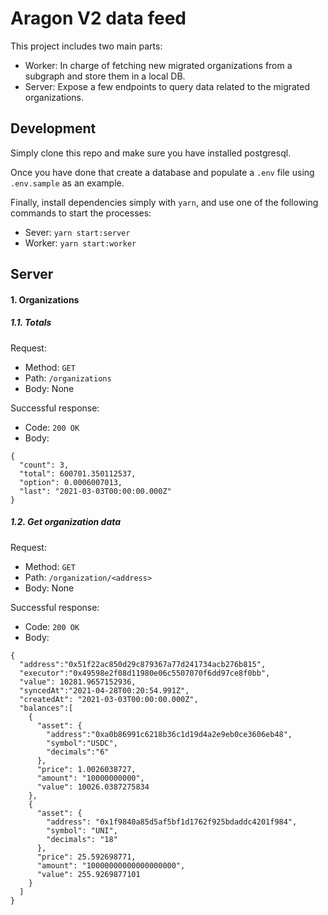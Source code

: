 # Aragon V2 data feed

This project includes two main parts:

- Worker: In charge of fetching new migrated organizations from a subgraph and store them in a local DB.
- Server: Expose a few endpoints to query data related to the migrated organizations.

## Development

Simply clone this repo and make sure you have installed postgresql.

Once you have done that create a database and populate a `.env` file using `.env.sample` as an example.

Finally, install dependencies simply with `yarn`, and use one of the following commands to start the processes:
- Sever: `yarn start:server` 
- Worker: `yarn start:worker` 

## Server

#### 1. Organizations

##### 1.1. Totals

  Request:

  - Method: `GET`
  - Path: `/organizations`
  - Body: None

  Successful response: 

  - Code: `200 OK`
  - Body:

  ```
  {
    "count": 3,
    "total": 600701.350112537,
    "option": 0.0006007013,
    "last": "2021-03-03T00:00:00.000Z"
  }
  ```

##### 1.2. Get organization data

  Request:

  - Method: `GET`
  - Path: `/organization/<address>`
  - Body: None

  Successful response:

  - Code: `200 OK`
  - Body:

  ```
  {
    "address":"0x51f22ac850d29c879367a77d241734acb276b815",
    "executor":"0x49598e2f08d11980e06c5507070f6dd97ce8f0bb",
    "value": 10281.9657152936,
    "syncedAt":"2021-04-28T00:20:54.991Z",
    "createdAt": "2021-03-03T00:00:00.000Z",
    "balances":[
      {
        "asset": {
          "address":"0xa0b86991c6218b36c1d19d4a2e9eb0ce3606eb48",
          "symbol":"USDC",
          "decimals":"6"
        },
        "price": 1.0026038727,
        "amount": "10000000000",
        "value": 10026.0387275834
      },
      {
        "asset": {
          "address": "0x1f9840a85d5af5bf1d1762f925bdaddc4201f984",
          "symbol": "UNI",
          "decimals": "18"
        },
        "price": 25.592698771,
        "amount": "10000000000000000000",
        "value": 255.9269877101
      }
    ]
  }
  ```
